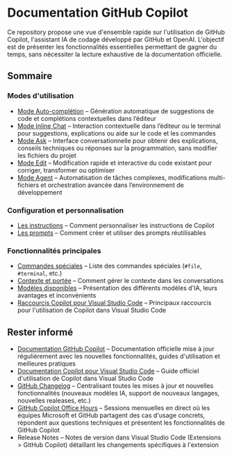 # Documentation GitHub Copilot

Ce repository propose une vue d'ensemble rapide sur l'utilisation de GitHub Copilot, l'assistant IA de codage développé par GitHub et OpenAI. L'objectif est de présenter les fonctionnalités essentielles permettant de gagner du temps, sans nécessiter la lecture exhaustive de la documentation officielle.

## Sommaire

### Modes d'utilisation

- [Mode Auto-complétion](./docs/modes/mode-autocomplete.md) – Génération automatique de suggestions de code et complétions contextuelles dans l’éditeur
- [Mode Inline Chat](./docs/modes/mode-inline-chat.md) – Interaction contextuelle dans l’éditeur ou le terminal pour suggestions, explications ou aide sur le code et les commandes
- [Mode Ask](./docs/modes/mode-ask.md) – Interface conversationnelle pour obtenir des explications, conseils techniques ou réponses sur la programmation, sans modifier les fichiers du projet
- [Mode Edit](./docs/modes/mode-edit.md) – Modification rapide et interactive du code existant pour corriger, transformer ou optimiser
- [Mode Agent](./docs/modes/mode-agent.md) – Automatisation de tâches complexes, modifications multi-fichiers et orchestration avancée dans l’environnement de développement

### Configuration et personnalisation

- [Les instructions](./docs/configuration/instructions.md) – Comment personnaliser les instructions de Copilot
- [Les prompts](./docs/configuration/prompts.md) – Comment créer et utiliser des prompts réutilisables

### Fonctionnalités principales

- [Commandes spéciales](./docs/features/commands.md) – Liste des commandes spéciales (`#file`, `#terminal`, etc.)
- [Contexte et portée](./docs/features/context.md) – Comment gérer le contexte dans les conversations
- [Modèles disponibles](./docs/features/models.md) – Présentation des différents modèles d'IA, leurs avantages et inconvénients
- [Raccourcis Copilot pour Visual Studio Code](./docs/features/shortcuts-vscode.md) – Principaux raccourcis pour l'utilisation de Copilot dans Visual Studio Code

## Rester informé

- [Documentation GitHub Copilot](https://docs.github.com/fr/copilot) – Documentation officielle mise à jour régulièrement avec les nouvelles fonctionnalités, guides d'utilisation et meilleures pratiques
- [Documentation Copilot pour Visual Studio Code](https://code.visualstudio.com/docs/copilot/overview) – Guide officiel d'utilisation de Copilot dans Visual Studio Code
- [GitHub Changelog](https://github.blog/changelog/) – Centralisant toutes les mises à jour et nouvelles fonctionnalités (nouveaux modèles IA, support de nouveaux langages, nouvelles realeases, etc.)
- [GitHub Copilot Office Hours](https://aka.ms/GHCOfficeHours) – Sessions mensuelles en direct où les équipes Microsoft et GitHub partagent des cas d'usage concrets, répondent aux questions techniques et présentent les fonctionnalités de GitHub Copilot
- Release Notes – Notes de version dans Visual Studio Code (Extensions > GitHub Copilot) détaillant les changements spécifiques à l'extension
